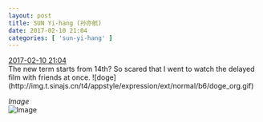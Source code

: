 ```yaml
---
layout: post
title: SUN Yi-hang (孙亦航)
date: 2017-02-10 21:04
categories: [ 'sun-yi-hang' ]
---
```


<div class="weibo-info">
  <a href="http://weibo.com/6108316220/EuVyRty5B">2017-02-10 21:04</a>
</div>
The new term starts from 14th? So scared that I went to watch the delayed film with friends at once. ![doge](http://img.t.sinajs.cn/t4/appstyle/expression/ext/normal/b6/doge_org.gif)

<!-- more -->

*Image*  
![Image](https://wx1.sinaimg.cn/mw690/006FnS5mly1fcloczfhxqj30qo0zkdml.jpg)
